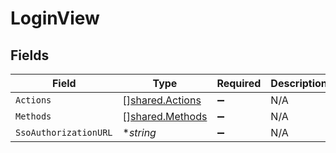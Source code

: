 # LoginView


## Fields

| Field                                              | Type                                               | Required                                           | Description                                        |
| -------------------------------------------------- | -------------------------------------------------- | -------------------------------------------------- | -------------------------------------------------- |
| `Actions`                                          | [][shared.Actions](../../models/shared/actions.md) | :heavy_minus_sign:                                 | N/A                                                |
| `Methods`                                          | [][shared.Methods](../../models/shared/methods.md) | :heavy_minus_sign:                                 | N/A                                                |
| `SsoAuthorizationURL`                              | **string*                                          | :heavy_minus_sign:                                 | N/A                                                |